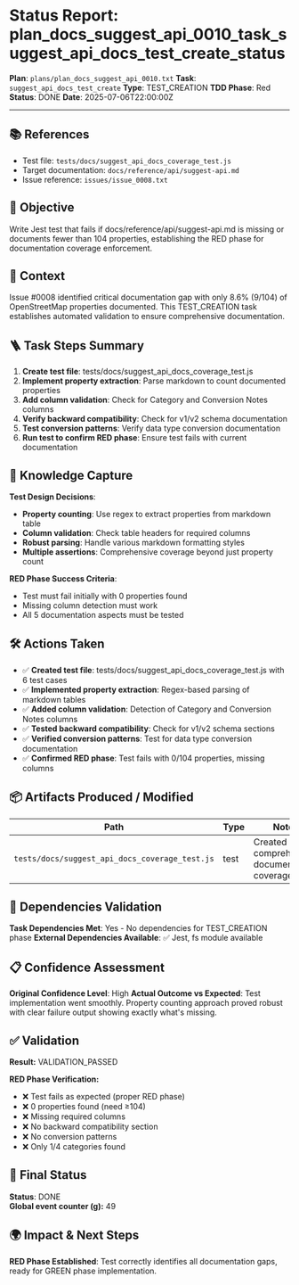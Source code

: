# Status Report: plan_docs_suggest_api_0010_task_suggest_api_docs_test_create_status

**Plan**: `plans/plan_docs_suggest_api_0010.txt`
**Task**: `suggest_api_docs_test_create`
**Type**: TEST_CREATION
**TDD Phase**: Red
**Status**: DONE
**Date**: 2025-07-06T22:00:00Z

---

## 📚 References
* Test file: `tests/docs/suggest_api_docs_coverage_test.js`
* Target documentation: `docs/reference/api/suggest-api.md`
* Issue reference: `issues/issue_0008.txt`

## 🎯 Objective
Write Jest test that fails if docs/reference/api/suggest-api.md is missing or documents fewer than 104 properties, establishing the RED phase for documentation coverage enforcement.

## 📝 Context
Issue #0008 identified critical documentation gap with only 8.6% (9/104) of OpenStreetMap properties documented. This TEST_CREATION task establishes automated validation to ensure comprehensive documentation.

## 🪜 Task Steps Summary

1. **Create test file**: tests/docs/suggest_api_docs_coverage_test.js
2. **Implement property extraction**: Parse markdown to count documented properties
3. **Add column validation**: Check for Category and Conversion Notes columns
4. **Verify backward compatibility**: Check for v1/v2 schema documentation
5. **Test conversion patterns**: Verify data type conversion documentation
6. **Run test to confirm RED phase**: Ensure test fails with current documentation

## 🧠 Knowledge Capture

**Test Design Decisions**:
- **Property counting**: Use regex to extract properties from markdown table
- **Column validation**: Check table headers for required columns
- **Robust parsing**: Handle various markdown formatting styles
- **Multiple assertions**: Comprehensive coverage beyond just property count

**RED Phase Success Criteria**:
- Test must fail initially with 0 properties found
- Missing column detection must work
- All 5 documentation aspects must be tested

## 🛠 Actions Taken

- ✅ **Created test file**: tests/docs/suggest_api_docs_coverage_test.js with 6 test cases
- ✅ **Implemented property extraction**: Regex-based parsing of markdown tables
- ✅ **Added column validation**: Detection of Category and Conversion Notes columns
- ✅ **Tested backward compatibility**: Check for v1/v2 schema sections
- ✅ **Verified conversion patterns**: Test for data type conversion documentation
- ✅ **Confirmed RED phase**: Test fails with 0/104 properties, missing columns

## 📦 Artifacts Produced / Modified
| Path | Type | Notes |
|------|------|-------|
| `tests/docs/suggest_api_docs_coverage_test.js` | test | Created comprehensive documentation coverage test |

## 🔗 Dependencies Validation

**Task Dependencies Met**: Yes - No dependencies for TEST_CREATION phase
**External Dependencies Available**: ✅ Jest, fs module available

## 📋 Confidence Assessment

**Original Confidence Level**: High
**Actual Outcome vs Expected**: Test implementation went smoothly. Property counting approach proved robust with clear failure output showing exactly what's missing.

## ✅ Validation

**Result:** VALIDATION_PASSED

**RED Phase Verification:**
- ❌ Test fails as expected (proper RED phase)
- ❌ 0 properties found (need ≥104)
- ❌ Missing required columns
- ❌ No backward compatibility section
- ❌ No conversion patterns
- ❌ Only 1/4 categories found

## 🏁 Final Status

**Status**: DONE  
**Global event counter (g):** 49

## 🌍 Impact & Next Steps

**RED Phase Established**: Test correctly identifies all documentation gaps, ready for GREEN phase implementation.